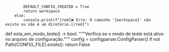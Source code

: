            DEFAULT_CONFIG_CREATED = True
            return workspace
        else:
            console.print(f"[red]❌ Erro: O caminho '{workspace}' não existe ou não é um diretório.[/red]")

def esta_em_modo_teste() -> bool:
    """Verifica se o modo de teste está ativo no arquivo de configuração."""
    config = configparser.ConfigParser()
    if not Path(CONFIG_FILE).exists():
        return False

